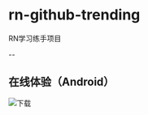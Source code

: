 # rn-github-trending
RN学习练手项目

--

## 在线体验（Android）

![下载](http://hiicup.com/rn-github-trending/qrcode.png)

